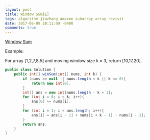 ```yaml
---
layout: post
title: Window Sum[E]
tags: algorithm jiuzhang amazon subarray array revisit
date: 2017-06-09 10:11:00 -0400
comments: true
---
```

<a href="http://www.lintcode.com/en/problem/window-sum/" target="_blank">Window Sum</a>

Example:

For array [1,2,7,8,5] and moving window size k = 3, return [10,17,20].

```java
public class Solution {
    public int[] winSum(int[] nums, int k) {
        if (nums == null || nums.length < k || k <= 0){
            return new int[0];
        }
        int[] ans = new int[nums.length - k + 1];
        for (int i = 0; i < k; i++){
            ans[0] += nums[i];
        }
        for (int i = 1; i < ans.length; i++){
            ans[i] = ans[i - 1] + nums[i + k - 1] - nums[i - 1];
        }
        return ans;
    }
}
```
